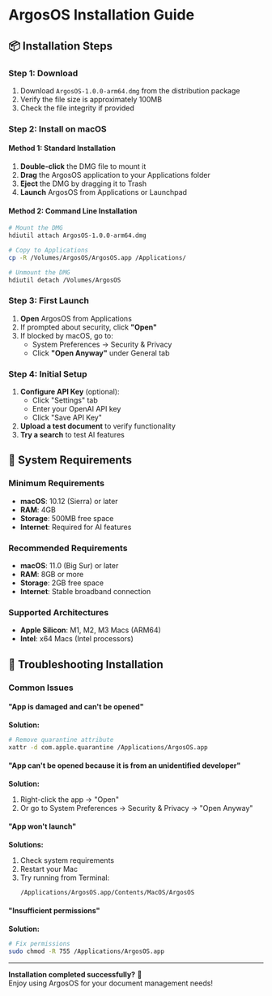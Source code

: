 # ArgosOS Installation Guide

## 📦 Installation Steps

### Step 1: Download
1. Download `ArgosOS-1.0.0-arm64.dmg` from the distribution package
2. Verify the file size is approximately 100MB
3. Check the file integrity if provided

### Step 2: Install on macOS

#### Method 1: Standard Installation
1. **Double-click** the DMG file to mount it
2. **Drag** the ArgosOS application to your Applications folder
3. **Eject** the DMG by dragging it to Trash
4. **Launch** ArgosOS from Applications or Launchpad

#### Method 2: Command Line Installation
```bash
# Mount the DMG
hdiutil attach ArgosOS-1.0.0-arm64.dmg

# Copy to Applications
cp -R /Volumes/ArgosOS/ArgosOS.app /Applications/

# Unmount the DMG
hdiutil detach /Volumes/ArgosOS
```

### Step 3: First Launch
1. **Open** ArgosOS from Applications
2. If prompted about security, click **"Open"**
3. If blocked by macOS, go to:
   - System Preferences → Security & Privacy
   - Click **"Open Anyway"** under General tab

### Step 4: Initial Setup
1. **Configure API Key** (optional):
   - Click "Settings" tab
   - Enter your OpenAI API key
   - Click "Save API Key"
2. **Upload a test document** to verify functionality
3. **Try a search** to test AI features

## 🔧 System Requirements

### Minimum Requirements
- **macOS**: 10.12 (Sierra) or later
- **RAM**: 4GB
- **Storage**: 500MB free space
- **Internet**: Required for AI features

### Recommended Requirements
- **macOS**: 11.0 (Big Sur) or later
- **RAM**: 8GB or more
- **Storage**: 2GB free space
- **Internet**: Stable broadband connection

### Supported Architectures
- **Apple Silicon**: M1, M2, M3 Macs (ARM64)
- **Intel**: x64 Macs (Intel processors)

## 🚨 Troubleshooting Installation

### Common Issues

#### "App is damaged and can't be opened"
**Solution:**
```bash
# Remove quarantine attribute
xattr -d com.apple.quarantine /Applications/ArgosOS.app
```

#### "App can't be opened because it is from an unidentified developer"
**Solution:**
1. Right-click the app → "Open"
2. Or go to System Preferences → Security & Privacy → "Open Anyway"

#### "App won't launch"
**Solutions:**
1. Check system requirements
2. Restart your Mac
3. Try running from Terminal:
   ```bash
   /Applications/ArgosOS.app/Contents/MacOS/ArgosOS
   ```

#### "Insufficient permissions"
**Solution:**
```bash
# Fix permissions
sudo chmod -R 755 /Applications/ArgosOS.app
```

---

**Installation completed successfully?** 🎉  
Enjoy using ArgosOS for your document management needs!



